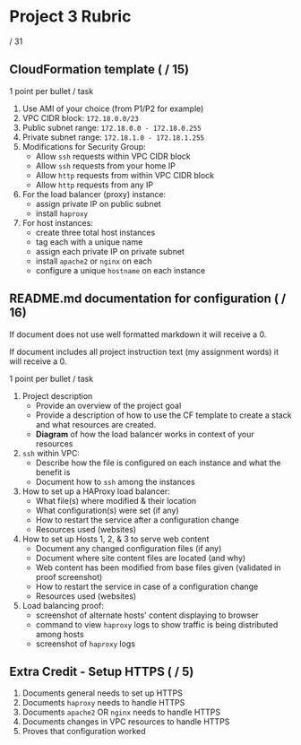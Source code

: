 # Project 3 Rubric

/ 31

## CloudFormation template ( / 15)

1 point per bullet / task

1. Use AMI of your choice (from P1/P2 for example)
2. VPC CIDR block: `172.18.0.0/23`
3. Public subnet range: `172.18.0.0 - 172.18.0.255`
4. Private subnet range: `172.18.1.0 - 172.18.1.255`
5. Modifications for Security Group:
   - Allow `ssh` requests within VPC CIDR block
   - Allow `ssh` requests from your home IP
   - Allow `http` requests from within VPC CIDR block
   - Allow `http` requests from any IP
6. For the load balancer (proxy) instance:
   - assign private IP on public subnet
   - install `haproxy`
7. For host instances:
   - create three total host instances
   - tag each with a unique name
   - assign each private IP on private subnet
   - install `apache2` or `nginx` on each
   - configure a unique `hostname` on each instance

## README.md documentation for configuration ( / 16)

If document does not use well formatted markdown it will receive a 0.

If document includes all project instruction text (my assignment words) it will receive a 0.

1 point per bullet / task

1. Project description
   - Provide an overview of the project goal
   - Provide a description of how to use the CF template to create a stack and what resources are created.
   - **Diagram** of how the load balancer works in context of your resources
2. `ssh` within VPC:
   - Describe how the file is configured on each instance and what the benefit is
   - Document how to `ssh` among the instances
3. How to set up a HAProxy load balancer:
   - What file(s) where modified & their location
   - What configuration(s) were set (if any)
   - How to restart the service after a configuration change
   - Resources used (websites)
4. How to set up Hosts 1, 2, & 3 to serve web content
   - Document any changed configuration files (if any)
   - Document where site content files are located (and why)
   - Web content has been modified from base files given (validated in proof screenshot)
   - How to restart the service in case of a configuration change
   - Resources used (websites)
5. Load balancing proof:
   - screenshot of alternate hosts' content displaying to browser
   - command to view `haproxy` logs to show traffic is being distributed among hosts
   - screenshot of `haproxy` logs 

## Extra Credit - Setup HTTPS ( / 5)

1. Documents general needs to set up HTTPS
2. Documents `haproxy` needs to handle HTTPS
3. Documents `apache2` OR `nginx` needs to handle HTTPS
4. Documents changes in VPC resources to handle HTTPS
5. Proves that configuration worked